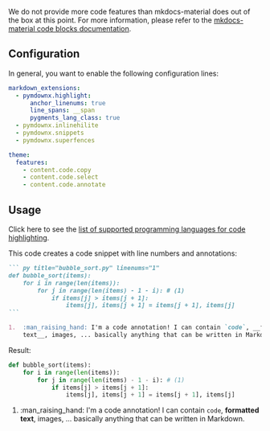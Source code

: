 
We do not provide more code features than mkdocs-material does out of the box
at this point.
For more information, please refer to the
[mkdocs-material code blocks documentation](https://squidfunk.github.io/mkdocs-material/reference/code-blocks/).

## Configuration

In general, you want to enable the following configuration lines:

```yaml
markdown_extensions:
  - pymdownx.highlight:
      anchor_linenums: true
      line_spans: __span
      pygments_lang_class: true
  - pymdownx.inlinehilite
  - pymdownx.snippets
  - pymdownx.superfences

theme:
  features:
    - content.code.copy
    - content.code.select
    - content.code.annotate
```

## Usage

Click here to see the [list of supported programming languages for code highlighting](https://pygments.org/docs/lexers/).

This code creates a code snippet with line numbers and annotations:

```` markdown title="Code Example with Line Numbers and Annotation"
``` py title="bubble_sort.py" linenums="1"
def bubble_sort(items):
    for i in range(len(items)):
        for j in range(len(items) - 1 - i): # (1)
            if items[j] > items[j + 1]:
                items[j], items[j + 1] = items[j + 1], items[j]
```

1.  :man_raising_hand: I'm a code annotation! I can contain `code`, __formatted
    text__, images, ... basically anything that can be written in Markdown.
````

Result:

``` py title="bubble_sort.py" linenums="1"
def bubble_sort(items):
    for i in range(len(items)):
        for j in range(len(items) - 1 - i): # (1)
            if items[j] > items[j + 1]:
                items[j], items[j + 1] = items[j + 1], items[j]
```

1.  :man_raising_hand: I'm a code annotation! I can contain `code`, __formatted
    text__, images, ... basically anything that can be written in Markdown.
